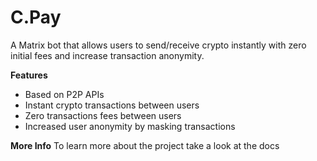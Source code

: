 # C.Pay
A Matrix bot that allows users to send/receive crypto instantly with zero initial fees and increase transaction anonymity. 

**Features**
- Based on P2P APIs
  <br>
- Instant crypto transactions between users
  <br>
- Zero transactions fees between users
  <br>
- Increased user anonymity by masking transactions
  
**More Info**
  To learn more about the project take a look at the docs
  
  
